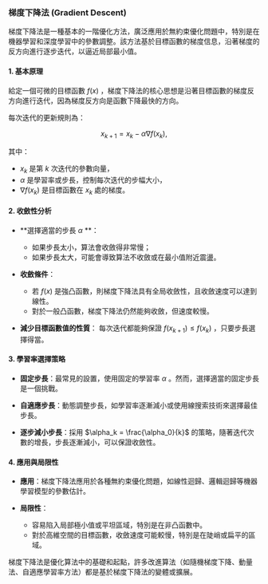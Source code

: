 ### 梯度下降法 (Gradient Descent)

梯度下降法是一種基本的一階優化方法，廣泛應用於無約束優化問題中，特別是在機器學習和深度學習中的參數調整。該方法基於目標函數的梯度信息，沿著梯度的反方向進行逐步迭代，以逼近局部最小值。

#### 1. **基本原理**

給定一個可微的目標函數  $`f(x)`$ ，梯度下降法的核心思想是沿著目標函數的梯度反方向進行迭代，因為梯度反方向是函數下降最快的方向。

每次迭代的更新規則為：

```math
x_{k+1} = x_k - \alpha \nabla f(x_k),
```

其中：
-  $`x_k`$  是第  $`k`$  次迭代的參數向量，
-  $`\alpha`$  是學習率或步長，控制每次迭代的步幅大小，
-  $`\nabla f(x_k)`$  是目標函數在  $`x_k`$  處的梯度。

#### 2. **收斂性分析**

- **選擇適當的步長  $`\alpha`$ **：
  - 如果步長太小，算法會收斂得非常慢；
  - 如果步長太大，可能會導致算法不收斂或在最小值附近震盪。
  
- **收斂條件**：
  - 若  $`f(x)`$  是強凸函數，則梯度下降法具有全局收斂性，且收斂速度可以達到線性。
  - 對於一般凸函數，梯度下降法仍然能夠收斂，但速度較慢。
  
- **減少目標函數值的性質**：
  每次迭代都能夠保證  $`f(x_{k+1}) \leq f(x_k)`$  ，只要步長選擇得當。

#### 3. **學習率選擇策略**

- **固定步長**：最常見的設置，使用固定的學習率  $`\alpha`$ 。然而，選擇適當的固定步長是一個挑戰。
  
- **自適應步長**：動態調整步長，如學習率逐漸減小或使用線搜索技術來選擇最佳步長。

- **逐步減小步長**：採用  $`\alpha_k = \frac{\alpha_0}{k}`$  的策略，隨著迭代次數的增長，步長逐漸減小，可以保證收斂性。

#### 4. **應用與局限性**

- **應用**：梯度下降法應用於各種無約束優化問題，如線性迴歸、邏輯迴歸等機器學習模型的參數估計。
  
- **局限性**：
  - 容易陷入局部極小值或平坦區域，特別是在非凸函數中。
  - 對於高維空間的目標函數，收斂速度可能較慢，特別是在陡峭或扁平的區域。

梯度下降法是優化算法中的基礎和起點，許多改進算法（如隨機梯度下降、動量法、自適應學習率方法）都是基於梯度下降法的變體或擴展。